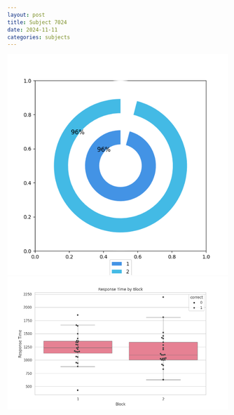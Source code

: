 ```yaml
---
layout: post
title: Subject 7024
date: 2024-11-11
categories: subjects
---
```


![](data/7024/run-6/7024__acc_test.png)
![](data/7024/run-6/7024_rt.png)
